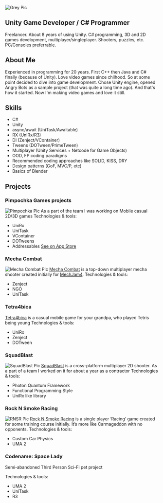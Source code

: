 ![Grey Pic](https://media.licdn.com/dms/image/v2/D4D16AQGTAEYmadTKaw/profile-displaybackgroundimage-shrink_350_1400/B4DZW.cKwxGkAc-/0/1742656811278?e=1747872000&v=beta&t=IHaIxCYu9XVS0I4m8ppMQjwwvG7_R2Ooc2u3fjhwt4c)
## Unity Game Developer / C# Programmer
Freelancer. About 8 years of using Unity. C# programming, 3D and 2D games development, multiplayer/singleplayer. Shooters, puzzles, etc. PC/Consoles preferrable.

## About Me
Experienced in programming for 20 years. First C++ then Java and C# finally (because of Unity). Love video games since chilhood. So at some point decided to dive into game development. Chose Unity engine, opened Angry Bots as a sample project (that was quite a long time ago). And that's how it started. Now I'm making video games and love it still.

## Skills
* C#
* Unity
* async/await (UniTask/Awaitable)
* RX (UniRx/R3)
* DI (Zenject/VContainer)
* Tweens (DOTween/PrimeTween)
* Multiplayer (Unity Services + Netcode for Game Objects)
* OOD, FP coding paradigms
* Recommended coding approaches like SOLID, KISS, DRY
* Design patterns (GoF, MVC/P, etc)
* Basics of Blender


## Projects
### Pimpochka Games projects
![Pimpochka Pic](https://play-lh.googleusercontent.com/iFTlAz4D01tLt52Y4WvvGEQ5V8dv1Stgbwv9qCJQpPAkQG-VldOiQbXSqvzmcGq9GLtR=w2560-h1440-rw)
As a part of the team I was working on Mobile casual 2D/3D games
Technologies & tools:
* UniRx
* UniTask
* VContainer
* DOTweens
* Addressables
[See on App Store](https://play.google.com/store/apps/dev?id=5694854181182513422)

### Mecha Combat
![Mecha Combat Pic](https://img.itch.zone/aW1hZ2UvMjE3ODIyNS8xNDEzNDAzNS5wbmc=/original/NQuRxs.png)
[Mecha Combat](https://buggie-woogie.itch.io/mecha-combat) is a top-down multiplayer mecha shooter created initially for [MechJam4](https://itch.io/jam/mechjam4).
Technologies & tools:
* Zenject
* NGO
* UniTask

### Tetra4bica
[Tetra4bica](https://buggie-woogie.itch.io/tetra4bica) is a casual mobile game for your grandpa, who played Tetris being young
Technologies & tools:
* UniRx
* Zenject
* DOTween

### SquadBlast
![SquadBlast Pic](https://images.squarespace-cdn.com/content/v1/61939cd47f722d798b305763/b3c5e47f-a998-446c-ba08-327eb055857e/SquadBlast_screenshot_13.jpg?format=1500w)
[SquadBlast](www.google.com/url?q=https://store.steampowered.com/app/2080820/SquadBlast/&sa=D&source=editors&ust=1742649952498555&usg=AOvVaw0k2y2KwqbcDUffdztAGIZo) is a cross-platform multiplayer 2D shooter. As a part of a team I worked on it for about a year as a contractor
Technologies & tools:
* Photon Quantum Framework
* Functional Programming Style
* UniRx like library

### Rock N Smoke Racing
![RNSR Pic](https://img.itch.zone/aW1hZ2UvMjMzMTk2MC8xMzg0MDYzNy5wbmc=/original/TwblV4.png)
[Rock N Smoke Racing](https://buggie-woogie.itch.io/rock-n-smoke-racing) is a single player ‘Racing’ game created for some training course initially. It’s more like Carmageddon with no opponents.
Technologies & tools:
* Custom Car Physics
* UMA 2

### Codename: Space Lady
Semi-abandoned Third Person Sci-Fi pet project

Technologies & tools:
* UMA 2
* UniTask
* R3

<!---
north-star-fist/north-star-fist is a ✨ special ✨ repository because its `README.md` (this file) appears on your GitHub profile.
You can click the Preview link to take a look at your changes.
--->
